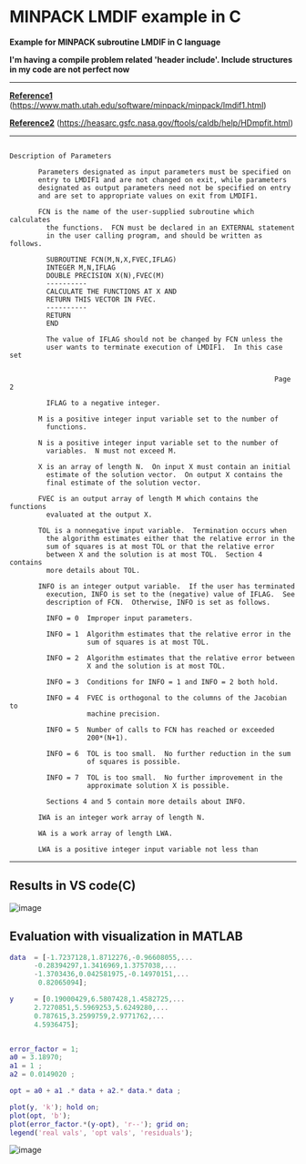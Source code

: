 # MINPACK LMDIF example in C
**Example for MINPACK subroutine LMDIF in C language**

**I'm having a compile problem related 'header include'. Include structures in my code are not perfect now**

-----------------
**[Reference1](https://www.math.utah.edu/software/minpack/minpack/lmdif1.html)**  (https://www.math.utah.edu/software/minpack/minpack/lmdif1.html)

**[Reference2](https://heasarc.gsfc.nasa.gov/ftools/caldb/help/HDmpfit.html)**  (https://heasarc.gsfc.nasa.gov/ftools/caldb/help/HDmpfit.html)


----------------

```

Description of Parameters

       Parameters designated as input parameters must be specified on
       entry to LMDIF1 and are not changed on exit, while parameters
       designated as output parameters need not be specified on entry
       and are set to appropriate values on exit from LMDIF1.

       FCN is the name of the user-supplied subroutine which calculates
         the functions.  FCN must be declared in an EXTERNAL statement
         in the user calling program, and should be written as follows.

         SUBROUTINE FCN(M,N,X,FVEC,IFLAG)
         INTEGER M,N,IFLAG
         DOUBLE PRECISION X(N),FVEC(M)
         ----------
         CALCULATE THE FUNCTIONS AT X AND
         RETURN THIS VECTOR IN FVEC.
         ----------
         RETURN
         END

         The value of IFLAG should not be changed by FCN unless the
         user wants to terminate execution of LMDIF1.  In this case set


                                                                 Page 2

         IFLAG to a negative integer.

       M is a positive integer input variable set to the number of
         functions.

       N is a positive integer input variable set to the number of
         variables.  N must not exceed M.

       X is an array of length N.  On input X must contain an initial
         estimate of the solution vector.  On output X contains the
         final estimate of the solution vector.

       FVEC is an output array of length M which contains the functions
         evaluated at the output X.

       TOL is a nonnegative input variable.  Termination occurs when
         the algorithm estimates either that the relative error in the
         sum of squares is at most TOL or that the relative error
         between X and the solution is at most TOL.  Section 4 contains
         more details about TOL.

       INFO is an integer output variable.  If the user has terminated
         execution, INFO is set to the (negative) value of IFLAG.  See
         description of FCN.  Otherwise, INFO is set as follows.

         INFO = 0  Improper input parameters.

         INFO = 1  Algorithm estimates that the relative error in the
                   sum of squares is at most TOL.

         INFO = 2  Algorithm estimates that the relative error between
                   X and the solution is at most TOL.

         INFO = 3  Conditions for INFO = 1 and INFO = 2 both hold.

         INFO = 4  FVEC is orthogonal to the columns of the Jacobian to
                   machine precision.

         INFO = 5  Number of calls to FCN has reached or exceeded
                   200*(N+1).

         INFO = 6  TOL is too small.  No further reduction in the sum
                   of squares is possible.

         INFO = 7  TOL is too small.  No further improvement in the
                   approximate solution X is possible.

         Sections 4 and 5 contain more details about INFO.

       IWA is an integer work array of length N.

       WA is a work array of length LWA.

       LWA is a positive integer input variable not less than
```

-----------------

## Results in VS code(C)

![image](https://user-images.githubusercontent.com/71545160/171332707-4c8bd1f3-3066-444f-948c-aa6d426d6bf9.png)


## Evaluation with visualization in MATLAB

```matlab
data  = [-1.7237128,1.8712276,-0.96608055,...
      -0.28394297,1.3416969,1.3757038,...
      -1.3703436,0.042581975,-0.14970151,...
       0.82065094];

y     = [0.19000429,6.5807428,1.4582725,...
      2.7270851,5.5969253,5.6249280,...
      0.787615,3.2599759,2.9771762,...
      4.5936475];


error_factor = 1;
a0 = 3.18970;
a1 = 1 ;
a2 = 0.0149020 ; 

opt = a0 + a1 .* data + a2.* data.* data ;

plot(y, 'k'); hold on;
plot(opt, 'b');
plot(error_factor.*(y-opt), 'r--'); grid on;
legend('real vals', 'opt vals', 'residuals');
```

![image](https://user-images.githubusercontent.com/71545160/171334344-57441d74-1d62-4ed9-956d-04986f6f22b8.png)
